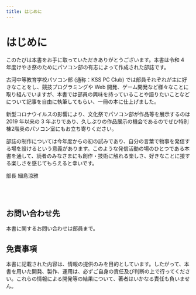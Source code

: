 ```yaml
---
title: はじめに
---
```


# はじめに

このたびは本書をお手に取っていただきありがとうございます。本書は令和 4 年度けやき祭のためにパソコン部の有志によって作成された部誌です。

古河中等教育学校パソコン部 (通称：KSS PC Club) では部員それぞれが主に好きなことをし、競技プログラミングや Web 開発、ゲーム開発など様々なことに取り組んでいますが、本書では部員の興味を持っていることや語りたいことなどについて記事を自由に執筆してもらい、一冊の本に仕上げました。

新型コロナウイルスの影響により、文化祭でパソコン部が作品等を展示するのは 2019 年以来の 3 年ぶりであり、久しぶりの作品展示の機会であるのでぜひ特別棟2階奥のパソコン室にもお立ち寄りください。

部誌の制作については今年度からの初の試みであり、自分の言葉で物事を発信する場を設けるという意義があります。このような発信活動の場のひとつである本書を通して、読者のみなさまにも創作・技術に触れる楽しさ、好きなことに接する楽しさを感じてもらえると幸いです。

<span class="author">部長 細島涼雅</span>

<br />
<br />

## お問い合わせ先

本書に関するお問い合わせは部員まで。

## 免責事項

本書に記載された内容は、情報の提供のみを目的としています。したがって、本書を用いた開発、製作、運用は、必ずご自身の責任及び判断の上で行ってください。これらの情報による開発等の結果について、著者はいかなる責任も負いません。